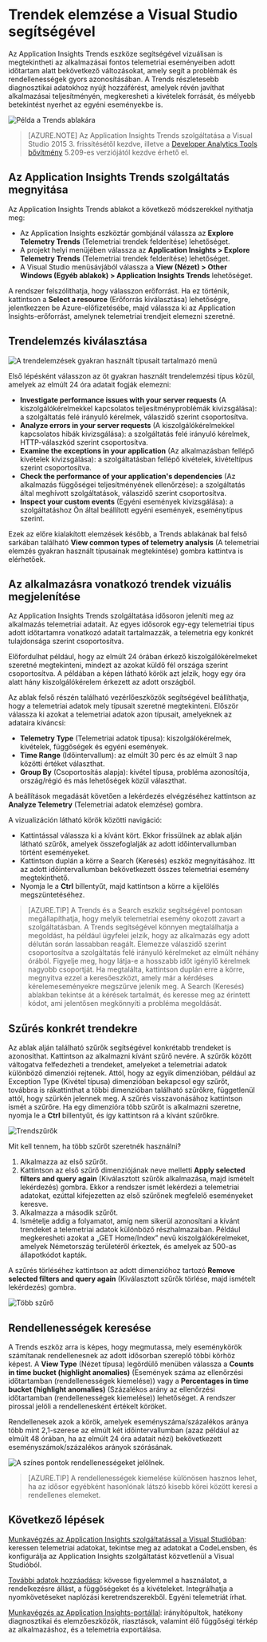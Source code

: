 <properties
    pageTitle="Trendek elemzése a Visual Studio segítségével | Microsoft Azure"
    description="Elemezze, ábrázolja és ismerje meg részletesebben a trendeket a Visual Studio Application Insights Telemetria funkciója segítségével."
    services="application-insights"
    documentationCenter=".net"
    authors="numberbycolors"
    manager="douge"/>

<tags
    ms.service="application-insights"
    ms.workload="tbd"
    ms.tgt_pltfrm="ibiza"
    ms.devlang="na"
    ms.topic="get-started-article"
    ms.date="07/14/2016"
    ms.author="daviste"/>

# Trendek elemzése a Visual Studio segítségével

Az Application Insights Trends eszköze segítségével vizuálisan is megtekintheti az alkalmazásai fontos telemetriai eseményeiben adott időtartam alatt bekövetkező változásokat, amely segít a problémák és rendellenességek gyors azonosításában. A Trends részletesebb diagnosztikai adatokhoz nyújt hozzáférést, amelyek révén javíthat alkalmazásai teljesítményén, megkeresheti a kivételek forrását, és mélyebb betekintést nyerhet az egyéni eseményekbe is.

![Példa a Trends ablakára](./media/app-insights-trends/app-insights-trends-hero-750.png)

> [AZURE.NOTE] Az Application Insights Trends szolgáltatása a Visual Studio 2015 3. frissítésétől kezdve, illetve a [Developer Analytics Tools bővítmény](https://visualstudiogallery.msdn.microsoft.com/82367b81-3f97-4de1-bbf1-eaf52ddc635a) 5.209-es verziójától kezdve érhető el.

## Az Application Insights Trends szolgáltatás megnyitása

Az Application Insights Trends ablakot a következő módszerekkel nyithatja meg:

* Az Application Insights eszköztár gombjánál válassza az **Explore Telemetry Trends** (Telemetriai trendek felderítése) lehetőséget.
* A projekt helyi menüjében válassza az **Application Insights > Explore Telemetry Trends** (Telemetriai trendek felderítése) lehetőséget.
* A Visual Studio menüsávjából válassza a **View (Nézet) > Other Windows (Egyéb ablakok) > Application Insights Trends** lehetőséget.

A rendszer felszólíthatja, hogy válasszon erőforrást. Ha ez történik, kattintson a **Select a resource** (Erőforrás kiválasztása) lehetőségre, jelentkezzen be Azure-előfizetésébe, majd válassza ki az Application Insights-erőforrást, amelynek telemetriai trendjeit elemezni szeretné.

## Trendelemzés kiválasztása

![A trendelemzések gyakran használt típusait tartalmazó menü](./media/app-insights-trends/app-insights-trends-1-750.png)

Első lépésként válasszon az öt gyakran használt trendelemzési típus közül, amelyek az elmúlt 24 óra adatait fogják elemezni:

* **Investigate performance issues with your server requests** (A kiszolgálókérelmekkel kapcsolatos teljesítményproblémák kivizsgálása): a szolgáltatás felé irányuló kérelmek, válaszidő szerint csoportosítva.
* **Analyze errors in your server requests** (A kiszolgálókérelmekkel kapcsolatos hibák kivizsgálása): a szolgáltatás felé irányuló kérelmek, HTTP-válaszkód szerint csoportosítva.
* **Examine the exceptions in your application** (Az alkalmazásban fellépő kivételek kivizsgálása): a szolgáltatásban fellépő kivételek, kivételtípus szerint csoportosítva.
* **Check the performance of your application's dependencies** (Az alkalmazás függőségei teljesítményének ellenőrzése): a szolgáltatás által meghívott szolgáltatások, válaszidő szerint csoportosítva.
* **Inspect your custom events** (Egyéni események kivizsgálása): a szolgáltatáshoz Ön által beállított egyéni események, eseménytípus szerint.

Ezek az előre kialakított elemzések később, a Trends ablakának bal felső sarkában található **View common types of telemetry analysis** (A telemetriai elemzés gyakran használt típusainak megtekintése) gombra kattintva is elérhetőek.

## Az alkalmazásra vonatkozó trendek vizuális megjelenítése

Az Application Insights Trends szolgáltatása idősoron jeleníti meg az alkalmazás telemetriai adatait. Az egyes idősorok egy-egy telemetriai típus adott időtartamra vonatkozó adatait tartalmazzák, a telemetria egy konkrét tulajdonsága szerint csoportosítva.

Előfordulhat például, hogy az elmúlt 24 órában érkező kiszolgálókérelmeket szeretné megtekinteni, mindezt az azokat küldő fél országa szerint csoportosítva. A példában a képen látható körök azt jelzik, hogy egy óra alatt hány kiszolgálókérelem érkezett az adott országból.

Az ablak felső részén található vezérlőeszközök segítségével beállíthatja, hogy a telemetriai adatok mely típusait szeretné megtekinteni. Először válassza ki azokat a telemetriai adatok azon típusait, amelyeknek az adataira kíváncsi:

* **Telemetry Type** (Telemetriai adatok típusa): kiszolgálókérelmek, kivételek, függőségek és egyéni események.
* **Time Range** (Időintervallum): az elmúlt 30 perc és az elmúlt 3 nap közötti értéket választhat.
* **Group By** (Csoportosítás alapja): kivétel típusa, probléma azonosítója, ország/régió és más lehetőségek közül választhat.

A beállítások megadását követően a lekérdezés elvégzéséhez kattintson az **Analyze Telemetry** (Telemetriai adatok elemzése) gombra.

A vizualizáción látható körök közötti navigáció:

* Kattintással válassza ki a kívánt kört. Ekkor frissülnek az ablak alján látható szűrők, amelyek összefoglalják az adott időintervallumban történt eseményeket.
* Kattintson duplán a körre a Search (Keresés) eszköz megnyitásához. Itt az adott időintervallumban bekövetkezett összes telemetriai esemény megtekinthető.
* Nyomja le a **Ctrl** billentyűt, majd kattintson a körre a kijelölés megszüntetéséhez.

> [AZURE.TIP] A Trends és a Search eszköz segítségével pontosan megállapíthatja, hogy melyik telemetriai esemény okozott zavart a szolgáltatásban. A Trends segítségével könnyen megtalálhatja a megoldást, ha például ügyfelei jelzik, hogy az alkalmazás egy adott délután során lassabban reagált. Elemezze válaszidő szerint csoportosítva a szolgáltatás felé irányuló kérelmeket az elmúlt néhány órából. Figyelje meg, hogy látja-e a hosszabb időt igénylő kérelmek nagyobb csoportját. Ha megtalálta, kattintson duplán erre a körre, megnyitva ezzel a keresőeszközt, amely már a kérdéses kérelemeseményekre megszűrve jelenik meg. A Search (Keresés) ablakban tekintse át a kérések tartalmát, és keresse meg az érintett kódot, ami jelentősen megkönnyíti a probléma megoldását.

## Szűrés konkrét trendekre

Az ablak alján található szűrők segítségével konkrétabb trendeket is azonosíthat. Kattintson az alkalmazni kívánt szűrő nevére. A szűrők között váltogatva felfedezheti a trendeket, amelyeket a telemetriai adatok különböző dimenziói rejtenek. Attól, hogy az egyik dimenzióban, például az Exception Type (Kivétel típusa) dimenzióban bekapcsol egy szűrőt, továbbra is rákattinthat a többi dimenzióban található szűrőkre, függetlenül attól, hogy szürkén jelennek meg. A szűrés visszavonásához kattintson ismét a szűrőre. Ha egy dimenzióra több szűrőt is alkalmazni szeretne, nyomja le a **Ctrl** billentyűt, és így kattintson rá a kívánt szűrőkre.

![Trendszűrők](./media/app-insights-trends/TrendsFiltering-750.png)

Mit kell tennem, ha több szűrőt szeretnék használni?

1. Alkalmazza az első szűrőt.
2. Kattintson az első szűrő dimenziójának neve melletti **Apply selected filters and query again** (Kiválasztott szűrők alkalmazása, majd ismételt lekérdezés) gombra. Ekkor a rendszer ismét lekérdezi a telemetriai adatokat, ezúttal kifejezetten az első szűrőnek megfelelő eseményeket keresve.
3. Alkalmazza a második szűrőt.
4. Ismételje addig a folyamatot, amíg nem sikerül azonosítani a kívánt trendeket a telemetriai adatok különböző részhalmazaiban. Például megkeresheti azokat a „GET Home/Index” nevű kiszolgálókérelmeket, amelyek Németország területéről érkeztek, és amelyek az 500-as állapotkódot kapták.

A szűrés törléséhez kattintson az adott dimenzióhoz tartozó **Remove selected filters and query again** (Kiválasztott szűrők törlése, majd ismételt lekérdezés) gombra.

![Több szűrő](./media/app-insights-trends/TrendsFiltering2-750.png)

## Rendellenességek keresése

A Trends eszköz arra is képes, hogy megmutassa, mely eseménykörök számítanak rendellenesnek az adott idősorban szereplő többi körhöz képest. A **View Type** (Nézet típusa) legördülő menüben válassza a **Counts in time bucket (highlight anomalies)** (Események száma az ellenőrzési időtartamban (rendellenességek kiemelése)) vagy a **Percentages in time bucket (highlight anomalies)** (Százalékos arány az ellenőrzési időtartamban (rendellenességek kiemelése)) lehetőséget. A rendszer pirossal jelöli a rendellenesként értékelt köröket.

Rendellenesek azok a körök, amelyek eseményszáma/százalékos aránya több mint 2,1-szerese az elmúlt két időintervallumban (azaz például az elmúlt 48 órában, ha az elmúlt 24 óra adatait nézi) bekövetkezett eseményszámok/százalékos arányok szórásának.

![A színes pontok rendellenességeket jelölnek.](./media/app-insights-trends/TrendsAnomalies-750.png)

> [AZURE.TIP] A rendellenességek kiemelése különösen hasznos lehet, ha az idősor egyébként hasonlónak látszó kisebb körei között keresi a rendellenes elemeket.  

## <a name="next"></a>Következő lépések


[Munkavégzés az Application Insights szolgáltatással a Visual Studióban](app-insights-visual-studio.md): keressen telemetriai adatokat, tekintse meg az adatokat a CodeLensben, és konfigurálja az Application Insights szolgáltatást közvetlenül a Visual Studióból.

[További adatok hozzáadása](app-insights-asp-net-more.md): kövesse figyelemmel a használatot, a rendelkezésre állást, a függőségeket és a kivételeket. Integrálhatja a nyomkövetéseket naplózási keretrendszerekből. Egyéni telemetriát írhat.

[Munkavégzés az Application Insights-portállal](app-insights-dashboards.md): irányítópultok, hatékony diagnosztikai és elemzőeszközök, riasztások, valamint élő függőségi térkép az alkalmazáshoz, és a telemetria exportálása.



<!--HONumber=sep16_HO1-->


